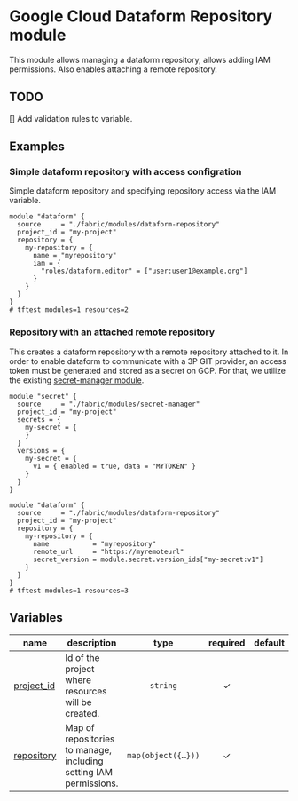 # Google Cloud Dataform Repository module

This module allows managing a dataform repository, allows adding IAM permissions. Also enables attaching a remote repository.

## TODO
[] Add validation rules to variable.

## Examples

### Simple dataform repository with access configration

Simple dataform repository and specifying repository access via the IAM variable.

```hcl
module "dataform" {
  source     = "./fabric/modules/dataform-repository"
  project_id = "my-project"
  repository = {
    my-repository = {
      name = "myrepository"
      iam = {
        "roles/dataform.editor" = ["user:user1@example.org"]
      }
    }
  }
}
# tftest modules=1 resources=2
```

### Repository with an attached remote repository

This creates a dataform repository with a remote repository attached to it. In order to enable dataform to communicate with a 3P GIT provider, an access token must be generated and stored as a secret on GCP. For that, we utilize the existing [secret-manager module](https://github.com/GoogleCloudPlatform/cloud-foundation-fabric/tree/master/modules/secret-manager).

```hcl
module "secret" {
  source     = "./fabric/modules/secret-manager"
  project_id = "my-project"
  secrets = {
    my-secret = {
    }
  }
  versions = {
    my-secret = {
      v1 = { enabled = true, data = "MYTOKEN" }
    }
  }
}

module "dataform" {
  source     = "./fabric/modules/dataform-repository"
  project_id = "my-project"
  repository = {
    my-repository = {
      name           = "myrepository"
      remote_url     = "https://myremoteurl"
      secret_version = module.secret.version_ids["my-secret:v1"]
    }
  }
}
# tftest modules=1 resources=3
```
<!-- BEGIN TFDOC -->
## Variables

| name | description | type | required | default |
|---|---|:---:|:---:|:---:|
| [project_id](variables.tf#L17) | Id of the project where resources will be created. | <code>string</code> | ✓ |  |
| [repository](variables.tf#L22) | Map of repositories to manage, including setting IAM permissions. | <code title="map&#40;object&#40;&#123;&#10;  name            &#61; string&#10;  branch          &#61; optional&#40;string, &#34;main&#34;&#41;&#10;  remote_url      &#61; optional&#40;string, null&#41;&#10;  secret_name     &#61; optional&#40;string, null&#41;&#10;  secret_version  &#61; optional&#40;string, &#34;v1&#34;&#41;&#10;  token           &#61; optional&#40;string, null&#41;&#10;  service_account &#61; optional&#40;string, null&#41;&#10;  region          &#61; optional&#40;string, null&#41;&#10;  iam             &#61; optional&#40;map&#40;list&#40;string&#41;&#41;, &#123;&#125;&#41;&#10;  iam_bindings &#61; optional&#40;map&#40;object&#40;&#123;&#10;    members &#61; list&#40;string&#41;&#10;    condition &#61; optional&#40;object&#40;&#123;&#10;      expression  &#61; string&#10;      title       &#61; string&#10;      description &#61; optional&#40;string&#41;&#10;    &#125;&#41;&#41;&#10;  &#125;&#41;&#41;, &#123;&#125;&#41;&#10;  iam_bindings_additive &#61; optional&#40;map&#40;object&#40;&#123;&#10;    member &#61; string&#10;    role   &#61; string&#10;    condition &#61; optional&#40;object&#40;&#123;&#10;      expression  &#61; string&#10;      title       &#61; string&#10;      description &#61; optional&#40;string&#41;&#10;    &#125;&#41;&#41;&#10;  &#125;&#41;&#41;, &#123;&#125;&#41;&#10;&#125;&#41;&#41;">map&#40;object&#40;&#123;&#8230;&#125;&#41;&#41;</code> | ✓ |  |
<!-- END TFDOC -->

